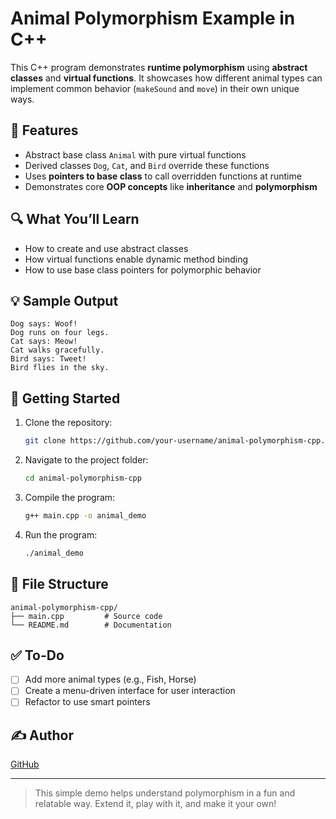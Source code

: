 # Animal Polymorphism Example in C++

This C++ program demonstrates **runtime polymorphism** using **abstract classes** and **virtual functions**. It showcases how different animal types can implement common behavior (`makeSound` and `move`) in their own unique ways.

## 🐾 Features

- Abstract base class `Animal` with pure virtual functions
- Derived classes `Dog`, `Cat`, and `Bird` override these functions
- Uses **pointers to base class** to call overridden functions at runtime
- Demonstrates core **OOP concepts** like **inheritance** and **polymorphism**

## 🔍 What You’ll Learn

- How to create and use abstract classes
- How virtual functions enable dynamic method binding
- How to use base class pointers for polymorphic behavior

## 💡 Sample Output

```
Dog says: Woof!
Dog runs on four legs.
Cat says: Meow!
Cat walks gracefully.
Bird says: Tweet!
Bird flies in the sky.
```

## 🚀 Getting Started

1. Clone the repository:
    ```bash
    git clone https://github.com/your-username/animal-polymorphism-cpp.git
    ```
2. Navigate to the project folder:
    ```bash
    cd animal-polymorphism-cpp
    ```
3. Compile the program:
    ```bash
    g++ main.cpp -o animal_demo
    ```
4. Run the program:
    ```bash
    ./animal_demo
    ```

## 📁 File Structure

```
animal-polymorphism-cpp/
├── main.cpp         # Source code
└── README.md        # Documentation
```

## ✅ To-Do

- [ ] Add more animal types (e.g., Fish, Horse)
- [ ] Create a menu-driven interface for user interaction
- [ ] Refactor to use smart pointers

## ✍️ Author
  
  [GitHub](https://github.com/TechieRs)

---

> This simple demo helps understand polymorphism in a fun and relatable way. Extend it, play with it, and make it your own!
